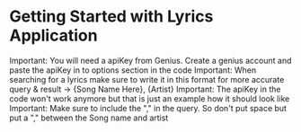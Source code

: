 # Getting Started with Lyrics Application

Important: You will need a apiKey from Genius. Create a genius account and paste the apiKey in to options section in the code
Important: When searching for a lyrics make sure to write it in this format for more accurate query & result -> {Song Name Here}, {Artist}
Important: The apiKey in the code won't work anymore but that is just an example how it should look like 
Important: Make sure to include the "," in the query. So don't put space but put a "," between the Song name and artist
